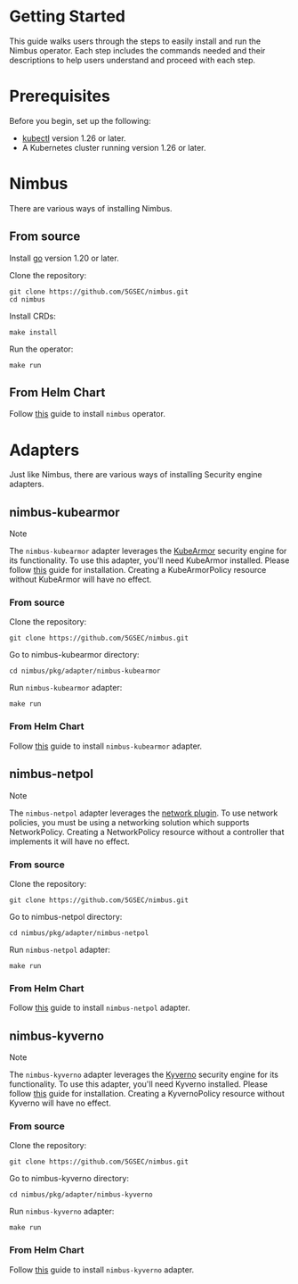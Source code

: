 # Getting Started

This guide walks users through the steps to easily install and run the Nimbus operator. Each step includes the commands
needed and their descriptions to help users understand and proceed with each step.

# Prerequisites

Before you begin, set up the following:

- [kubectl](https://kubernetes.io/docs/tasks/tools/#kubectl) version 1.26 or later.
- A Kubernetes cluster running version 1.26 or later.

# Nimbus

There are various ways of installing Nimbus.

## From source

Install [go](https://go.dev/doc/install) version 1.20 or later.

Clone the repository:

```shell
git clone https://github.com/5GSEC/nimbus.git
cd nimbus
```

Install CRDs:

```shell
make install
```

Run the operator:

```shell
make run
```

## From Helm Chart

Follow [this](../deployments/nimbus/Readme.md) guide to install `nimbus` operator.

# Adapters

Just like Nimbus, there are various ways of installing Security engine adapters.

## nimbus-kubearmor

> [!Note]
> The `nimbus-kubearmor` adapter leverages the [KubeArmor](https://kubearmor.io) security engine for its functionality.
> To use this adapter, you'll need KubeArmor installed. Please
> follow [this](https://github.com/kubearmor/KubeArmor/blob/main/getting-started/deployment_guide.md) guide for
> installation.
> Creating a KubeArmorPolicy resource without KubeArmor will have no effect.

### From source

Clone the repository:

```shell
git clone https://github.com/5GSEC/nimbus.git
```

Go to nimbus-kubearmor directory:

```shell
cd nimbus/pkg/adapter/nimbus-kubearmor
```

Run `nimbus-kubearmor` adapter:

```shell
make run
```

### From Helm Chart

Follow [this](../deployments/nimbus-kubearmor/Readme.md) guide to install `nimbus-kubearmor` adapter.

## nimbus-netpol

> [!Note]
> The `nimbus-netpol` adapter leverages
> the [network plugin](https://kubernetes.io/docs/concepts/extend-kubernetes/compute-storage-net/network-plugins/).
> To use network policies, you must be using a networking solution which supports NetworkPolicy. Creating a
> NetworkPolicy resource without a controller that implements it will have no effect.

### From source

Clone the repository:

```shell
git clone https://github.com/5GSEC/nimbus.git
```

Go to nimbus-netpol directory:

```shell
cd nimbus/pkg/adapter/nimbus-netpol
```

Run `nimbus-netpol` adapter:

```shell
make run
```

### From Helm Chart

Follow [this](../deployments/nimbus-netpol/Readme.md) guide to install `nimbus-netpol` adapter.

## nimbus-kyverno

> [!Note]
> The `nimbus-kyverno` adapter leverages the [Kyverno](https://kyverno.io/) security engine for its functionality.
> To use this adapter, you'll need Kyverno installed. Please
> follow [this](https://kyverno.io/docs/installation/methods/) guide for
> installation.
> Creating a KyvernoPolicy resource without Kyverno will have no effect.

### From source

Clone the repository:

```shell
git clone https://github.com/5GSEC/nimbus.git
```

Go to nimbus-kyverno directory:

```shell
cd nimbus/pkg/adapter/nimbus-kyverno
```

Run `nimbus-kyverno` adapter:

```shell
make run
```

### From Helm Chart

Follow [this](../deployments/nimbus-kyverno/Readme.md) guide to install `nimbus-kyverno` adapter.

